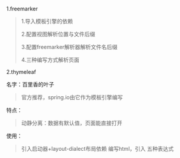 1.freemarker
> 1.导入模板引擎的依赖
>
> 2.配置视图解析位置与文件后缀
>
> 3.配置freemarker解析器解析文件名后缀
>
> 4.三种编写方式解析页面

2.thymeleaf

名字：百里香的叶子
> 官方推荐，spring.io由它作为模板引擎编写

特点：
> 动静分离：数据有默认值，页面能直接打开
>
使用：
> 引入启动器+layout-dialect布局依赖
> 编写html，引入<html lang="en" xmlns:th="http://www.thymeleaf.org">
> 五种表达式